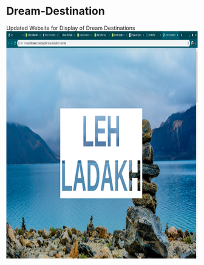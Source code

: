 # Dream-Destination
Updated Website for Display of Dream Destinations
<img src="ss/ss2.png" height="600em" />
